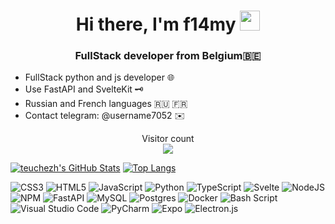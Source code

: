 <h1 align="center">Hi there, I'm f14my
<img src="https://github.com/blackcater/blackcater/raw/main/images/Hi.gif" height="32"/></h1>
<h3 align="center">FullStack developer from Belgium🇧🇪</h3>


- FullStack python and js developer 🌐
- Use FastAPI and SvelteKit 🗝️
- Russian and French languages 🇷🇺 🇫🇷
- Contact telegram: @username7052 ✉️

<p align="center"> 
  Visitor count<br>
  <img src="https://profile-counter.glitch.me/f14my-xd/count.svg" />
</p>



[![teuchezh's GitHub Stats](https://github-readme-stats.vercel.app/api?username=f14my-xd&count_private=true&show_icons=true&theme=dracula)](https://github.com/f14my-xd)
[![Top Langs](https://github-readme-stats.vercel.app/api/top-langs/?username=f14my-xd&layout=compact&theme=dracula)](https://github.com/f14my-xd)



![CSS3](https://img.shields.io/badge/css3-%231572B6.svg?style=for-the-badge&logo=css3&logoColor=white) ![HTML5](https://img.shields.io/badge/html5-%23E34F26.svg?style=for-the-badge&logo=html5&logoColor=white) ![JavaScript](https://img.shields.io/badge/javascript-%23323330.svg?style=for-the-badge&logo=javascript&logoColor=%23F7DF1E) ![Python](https://img.shields.io/badge/python-3670A0?style=for-the-badge&logo=python&logoColor=ffdd54) ![TypeScript](https://img.shields.io/badge/typescript-%23007ACC.svg?style=for-the-badge&logo=typescript&logoColor=white) ![Svelte](https://img.shields.io/badge/svelte-%23f1413d.svg?style=for-the-badge&logo=svelte&logoColor=white) ![NodeJS](https://img.shields.io/badge/node.js-6DA55F?style=for-the-badge&logo=node.js&logoColor=white) ![NPM](https://img.shields.io/badge/NPM-%23CB3837.svg?style=for-the-badge&logo=npm&logoColor=white) ![FastAPI](https://img.shields.io/badge/FastAPI-005571?style=for-the-badge&logo=fastapi) ![MySQL](https://img.shields.io/badge/mysql-4479A1.svg?style=for-the-badge&logo=mysql&logoColor=white) ![Postgres](https://img.shields.io/badge/postgres-%23316192.svg?style=for-the-badge&logo=postgresql&logoColor=white) ![Docker](https://img.shields.io/badge/docker-%230db7ed.svg?style=for-the-badge&logo=docker&logoColor=white) ![Bash Script](https://img.shields.io/badge/bash_script-%23121011.svg?style=for-the-badge&logo=gnu-bash&logoColor=white) ![Visual Studio Code](https://img.shields.io/badge/Visual%20Studio%20Code-0078d7.svg?style=for-the-badge&logo=visual-studio-code&logoColor=white) ![PyCharm](https://img.shields.io/badge/pycharm-143?style=for-the-badge&logo=pycharm&logoColor=black&color=black&labelColor=green) ![Expo](https://img.shields.io/badge/expo-1C1E24?style=for-the-badge&logo=expo&logoColor=#D04A37) ![Electron.js](https://img.shields.io/badge/Electron-191970?style=for-the-badge&logo=Electron&logoColor=white)
